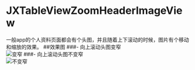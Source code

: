 # JXTableViewZoomHeaderImageView
一般app的个人资料页面都会有个头图，并且随着上下滚动的时候，图片有个移动和缩放的效果。
##效果图
###- 向上滚动头图变窄<br>
![变窄](https://github.com/pujiaxin33/JXTableViewZoomHeaderImageView/raw/master/zoomHeaderImageView.gif)
###- 向上滚动头图不变窄<br>
![不变窄](https://github.com/pujiaxin33/JXTableViewZoomHeaderImageView/raw/master/zoomHeaderImageViewNoNarrow.gif)
